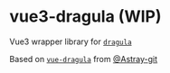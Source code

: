 # vue3-dragula (WIP)
Vue3 wrapper library for [`dragula`](https://github.com/bevacqua/dragula)

Based on [`vue-dragula`](https://github.com/Astray-git/vue-dragula) from [@Astray-git](https://github.com/Astray-git)
